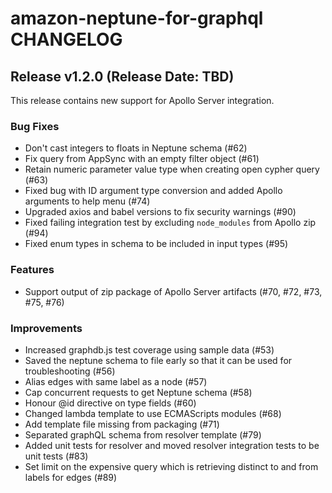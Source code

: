 <!--
Copyright 2023 Amazon.com, Inc. or its affiliates. All Rights Reserved.
Licensed under the Apache License, Version 2.0 (the "License").
You may not use this file except in compliance with the License.
A copy of the License is located at

http://www.apache.org/licenses/LICENSE-2.0

or in the "license" file accompanying this file. This file is distributed
on an "AS IS" BASIS, WITHOUT WARRANTIES OR CONDITIONS OF ANY KIND, either
express or implied. See the License for the specific language governing
permissions and limitations under the License.
-->

# amazon-neptune-for-graphql CHANGELOG

## Release v1.2.0 (Release Date: TBD)

This release contains new support for Apollo Server integration.

### Bug Fixes

* Don't cast integers to floats in Neptune schema (#62)
* Fix query from AppSync with an empty filter object (#61)
* Retain numeric parameter value type when creating open cypher query (#63)
* Fixed bug with ID argument type conversion and added Apollo arguments to help menu (#74)
* Upgraded axios and babel versions to fix security warnings (#90)
* Fixed failing integration test by excluding `node_modules` from Apollo zip (#94)
* Fixed enum types in schema to be included in input types (#95)

### Features

* Support output of zip package of Apollo Server artifacts (#70, #72, #73, #75, #76)

### Improvements

* Increased graphdb.js test coverage using sample data (#53)
* Saved the neptune schema to file early so that it can be used for troubleshooting (#56)
* Alias edges with same label as a node (#57)
* Cap concurrent requests to get Neptune schema (#58)
* Honour @id directive on type fields (#60)
* Changed lambda template to use ECMAScripts modules (#68)
* Add template file missing from packaging (#71)
* Separated graphQL schema from resolver template (#79)
* Added unit tests for resolver and moved resolver integration tests to be unit tests (#83)
* Set limit on the expensive query which is retrieving distinct to and from labels for edges (#89)
